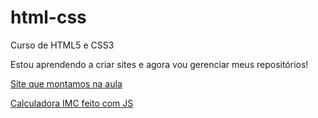 # html-css
 Curso de HTML5 e CSS3

Estou aprendendo a criar sites e agora vou gerenciar meus repositórios!

<a href="https://renanclemonini.github.io/html-css/Desafios/d010/android.html" target="_blank"> Site que montamos na aula</a>

<a href="https://renanclemonini.github.io/html-css/calcimc/eximc01.html">Calculadora IMC feito com JS</a>